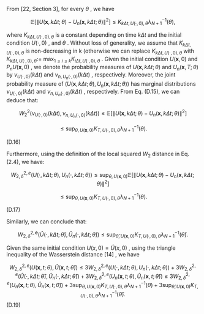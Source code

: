 From [22, Section 3], for every  $\theta$ , we have

$$\mathbb{E}[\|U(\boldsymbol{x}, k\Delta t; \theta) - U_n(\boldsymbol{x}, k\Delta t; \theta)\|^2] \le K_{k\Delta t, U(\cdot, 0), \theta} \lambda_{N+1}^{-1}(\theta), \tag{D.15}$$

where  $K_{k\Delta t, U(\cdot,0),\theta}$  is a constant depending on time  $k\Delta t$  and the initial condition  $U(\cdot,0)$ , and  $\theta$ . Without loss of generality, we assume that  $K_{k\Delta t, U(\cdot,0),\theta}$  is non-decreasing in k (otherwise we can replace  $K_{k\Delta t, U(\cdot,0),\theta}$  with  $K_{k\Delta t, U(\cdot,0),\theta} :=$  $\max_{1\leq i\leq k} K_{i\Delta t, U(\cdot,0),\theta}$ . Given the initial condition  $U(\boldsymbol{x},0)$  and  $P_nU(\boldsymbol{x},0)$ , we denote the probability measures of  $U(\boldsymbol{x}, k\Delta t; \theta)$  and  $U_n(\boldsymbol{x}, T; \theta)$  by  $\nu_{U(\cdot, 0)}(k\Delta t)$ and  $\nu_{n,U_n(\cdot,0)}(k\Delta t)$ , respectively. Moreover, the joint probability measure of  $(U(\boldsymbol{x}, k\Delta t; \theta), U_n(\boldsymbol{x}, k\Delta t; \theta))$  has marginal distributions  $\nu_{U(\cdot, 0)}(k\Delta t)$  and  $\nu_{n,U_n(\cdot,0)}(k\Delta t)$ , respectively. From Eq. (D.15), we can deduce that:

$$W_{2}^{2}(\nu_{U(\cdot,0)}(k\Delta t), \nu_{n,U_{n}(\cdot,0)}(k\Delta t)) \leq \mathbb{E}[\|U(\boldsymbol{x}, k\Delta t; \theta) - U_{n}(\boldsymbol{x}, k\Delta t; \theta)\|^{2}]$$
  
$$\leq \sup_{\theta, U(\boldsymbol{x},0)} K_{T,U(\cdot,0),\theta} \lambda_{N+1}^{-1}(\theta).$$
  
(D.16)

Furthermore, using the definition of the local squared  $W_2$  distance in Eq. (2.4), we have:

$$W_{2,\delta}^{2,e}\big(U(\cdot,k\Delta t;\theta),U_n(\cdot,k\Delta t;\theta)\big) \leq \sup_{\theta,U(\boldsymbol{x},0)} \mathbb{E}[\|U(\boldsymbol{x},k\Delta t;\theta) - U_n(\boldsymbol{x},k\Delta t;\theta)\|^2]$$
  
$$\leq \sup_{\theta,U(\boldsymbol{x},0)} K_{T,U(\cdot,0),\theta}\lambda_{N+1}^{-1}(\theta).$$
  
(D.17)

Similarly, we can conclude that:

$$W_{2,\delta}^{2,\mathbf{e}}\big(\hat{U}(\cdot,k\Delta t;\hat{\theta}),\hat{U}_n(\cdot,k\Delta t;\hat{\theta})\big) \leq \sup_{\hat{\theta},U(\boldsymbol{x},0)} K_{T,U(\cdot,0),\theta}\lambda_{N+1}^{-1}(\hat{\theta}).\tag{D.18}$$

Given the same initial condition  $U(x,0) = \hat{U}(x,0)$ , using the triangle inequality of the Wasserstein distance  $[14]$ , we have

$$W_{2,\delta}^{2,e}(U(\boldsymbol{x},t;\theta),\hat{U}(\boldsymbol{x},t;\hat{\theta})) \leq 3W_{2,\delta}^{2,e}\big(U(\cdot,k\Delta t;\theta),U_{n}(\cdot,k\Delta t;\theta)\big) + 3W_{2,\delta}^{2,e}\big(\hat{U}(\cdot,k\Delta t;\hat{\theta}),\hat{U}_{n}(\cdot,k\Delta t;\hat{\theta})\big) + 3W_{2,\delta}^{2,e}\big(U_{n}(\boldsymbol{x},t;\theta),\hat{U}_{n}(\boldsymbol{x},t;\hat{\theta})\big) \leq 3W_{2,\delta}^{2,e}\big(U_{n}(\boldsymbol{x},t;\theta),\hat{U}_{n}(\boldsymbol{x},t;\hat{\theta})\big) + 3\sup_{\theta,U(\boldsymbol{x},0)}K_{T,U(\cdot,0),\theta}\lambda_{N+1}^{-1}(\theta) + 3\sup_{\hat{\theta},U(\boldsymbol{x},0)}K_{T,U(\cdot,0),\hat{\theta}}\lambda_{N+1}^{-1}(\hat{\theta}).$$
(D.19)
